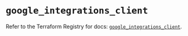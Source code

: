 # `google_integrations_client`

Refer to the Terraform Registry for docs: [`google_integrations_client`](https://registry.terraform.io/providers/hashicorp/google-beta/6.26.0/docs/resources/google_integrations_client).
